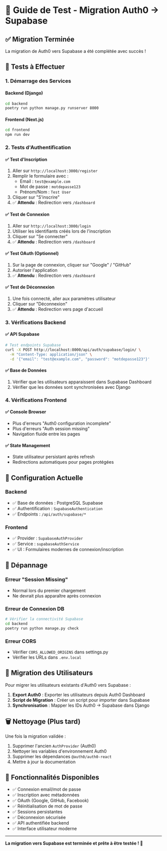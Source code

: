 # 🔄 Guide de Test - Migration Auth0 → Supabase

## ✅ Migration Terminée

La migration de Auth0 vers Supabase a été complétée avec succès !

## 🧪 Tests à Effectuer

### 1. Démarrage des Services

#### Backend (Django)
```bash
cd backend
poetry run python manage.py runserver 8000
```

#### Frontend (Next.js)
```bash
cd frontend  
npm run dev
```

### 2. Tests d'Authentification

#### ✅ Test d'Inscription
1. Aller sur `http://localhost:3000/register`
2. Remplir le formulaire avec :
   - Email : `test@example.com`
   - Mot de passe : `motdepasse123`
   - Prénom/Nom : `Test User`
3. Cliquer sur "S'inscrire"
4. ✅ **Attendu** : Redirection vers `/dashboard`

#### ✅ Test de Connexion
1. Aller sur `http://localhost:3000/login`  
2. Utiliser les identifiants créés lors de l'inscription
3. Cliquer sur "Se connecter"
4. ✅ **Attendu** : Redirection vers `/dashboard`

#### ✅ Test OAuth (Optionnel)
1. Sur la page de connexion, cliquer sur "Google" / "GitHub"
2. Autoriser l'application
3. ✅ **Attendu** : Redirection vers `/dashboard`

#### ✅ Test de Déconnexion
1. Une fois connecté, aller aux paramètres utilisateur
2. Cliquer sur "Déconnexion"
3. ✅ **Attendu** : Redirection vers page d'accueil

### 3. Vérifications Backend

#### ✅ API Supabase
```bash
# Test endpoints Supabase
curl -X POST http://localhost:8000/api/auth/supabase/login/ \
  -H "Content-Type: application/json" \
  -d '{"email": "test@example.com", "password": "motdepasse123"}'
```

#### ✅ Base de Données
1. Vérifier que les utilisateurs apparaissent dans Supabase Dashboard
2. Vérifier que les données sont synchronisées avec Django

### 4. Vérifications Frontend

#### ✅ Console Browser
- Plus d'erreurs "Auth0 configuration incomplete"
- Plus d'erreurs "Auth session missing" 
- Navigation fluide entre les pages

#### ✅ State Management
- State utilisateur persistant après refresh
- Redirections automatiques pour pages protégées

## 🔧 Configuration Actuelle

### Backend
- ✅ Base de données : PostgreSQL Supabase
- ✅ Authentification : `SupabaseAuthentication`
- ✅ Endpoints : `/api/auth/supabase/*`

### Frontend  
- ✅ Provider : `SupabaseAuthProvider`
- ✅ Service : `supabaseAuthService`
- ✅ UI : Formulaires modernes de connexion/inscription

## 🐛 Dépannage

### Erreur "Session Missing"
- Normal lors du premier chargement
- Ne devrait plus apparaître après connexion

### Erreur de Connexion DB
```bash
# Vérifier la connectivité Supabase
cd backend
poetry run python manage.py check
```

### Erreur CORS
- Vérifier `CORS_ALLOWED_ORIGINS` dans settings.py
- Vérifier les URLs dans `.env.local`

## 🔄 Migration des Utilisateurs

Pour migrer les utilisateurs existants d'Auth0 vers Supabase :

1. **Export Auth0** : Exporter les utilisateurs depuis Auth0 Dashboard
2. **Script de Migration** : Créer un script pour importer dans Supabase
3. **Synchronisation** : Mapper les IDs Auth0 → Supabase dans Django

## 🗑️ Nettoyage (Plus tard)

Une fois la migration validée :

1. Supprimer l'ancien `AuthProvider` (Auth0)
2. Nettoyer les variables d'environnement Auth0
3. Supprimer les dépendances `@auth0/auth0-react`
4. Mettre à jour la documentation

## 🎉 Fonctionnalités Disponibles

- ✅ Connexion email/mot de passe
- ✅ Inscription avec métadonnées
- ✅ OAuth (Google, GitHub, Facebook)
- ✅ Réinitialisation de mot de passe  
- ✅ Sessions persistantes
- ✅ Déconnexion sécurisée
- ✅ API authentifiée backend
- ✅ Interface utilisateur moderne

---

**La migration vers Supabase est terminée et prête à être testée ! 🚀**